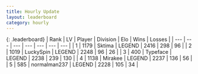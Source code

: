 ```yaml
---
title: Hourly Update
layout: leaderboard
category: hourly
---
```


{: .leaderboard}
| Rank | LV | Player | Division | Elo | Wins | Losses |
| --- | --- | --- | --- | --- | --- | --- |
| <span data-change="0">1</span> | 1179 | <span title="ID: 353063">Sktima</span> | LEGEND | <span data-change="0">2416</span> | <span data-change="0">298</span> | <span data-change="0">96</span> |
| <span data-change="0">2</span> | 1019 | <span title="ID: 498412">LuckySpin</span> | LEGEND | <span data-change="0">2248</span> | <span data-change="0">96</span> | <span data-change="0">26</span> |
| <span data-change="0">3</span> | 400 | <span title="ID: 628233">Typeface</span> | LEGEND | <span data-change="0">2238</span> | <span data-change="0">239</span> | <span data-change="0">130</span> |
| <span data-change="0">4</span> | 1138 | <span title="ID: 416373">Mirakee</span> | LEGEND | <span data-change="0">2237</span> | <span data-change="0">136</span> | <span data-change="0">56</span> |
| <span data-change="0">5</span> | 585 | <span title="ID: 540475">normalman237</span> | LEGEND | <span data-change="0">2228</span> | <span data-change="0">105</span> | <span data-change="0">34</span> |